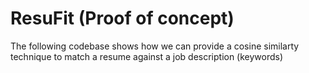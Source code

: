 # ResuFit (Proof of concept)
The following codebase shows how we can provide a cosine similarty technique to match a resume against a job description (keywords)